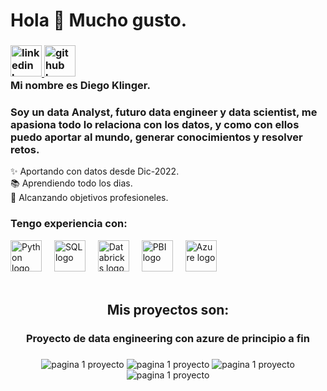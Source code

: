 <h1 align="left">Hola 👋 Mucho gusto.</h1>

<h3 align="left">
  
  <a href="https://www.linkedin.com/in/diego-klinger/">
    <img src="https://cdn-icons-png.flaticon.com/512/145/145807.png" height="50" alt="linkedin logo">
  
  </a>
  <a href="https://github.com/klingerDiego/My_portfolio-Diego_Klinger">
    <img src="https://cdn-icons-png.flaticon.com/512/25/25231.png" height="50" alt="github logo">
  </a>  
  <br>
  Mi nombre es Diego Klinger.

</h3>

<h3 align="left">Soy un data Analyst, futuro data engineer y data scientist, me apasiona todo lo relaciona con los datos, y como con ellos puedo aportar al mundo, generar conocimientos y resolver retos.</h3>
<p align="left">✨ Aportando con datos desde Dic-2022. <br>📚 Aprendiendo todo los dias.<br>🎯 Alcanzando objetivos profesioneles. </p>

<h3 align="left">Tengo experiencia con:</h3>

<div align="left">
  <img src="https://s3.dualstack.us-east-2.amazonaws.com/pythondotorg-assets/media/files/python-logo-only.svg" height="50" alt="Python logo" />
  <img width="12" />
  
  <img src="https://symbols.getvecta.com/stencil_28/61_sql-database-generic.90b41636a8.svg" height="50" alt="SQL logo" />
  <img width="12" />

  <img src="https://cdn.icon-icons.com/icons2/2699/PNG/512/databricks_logo_icon_170295.png" height="50" alt="Databricks logo" />
  <img width="12" />

  <img src="https://upload.wikimedia.org/wikipedia/commons/c/cf/New_Power_BI_Logo.svg" height="50" alt="PBI logo" />
  <img width="12" />

  <img src="https://upload.wikimedia.org/wikipedia/commons/thumb/f/fa/Microsoft_Azure.svg/1200px-Microsoft_Azure.svg.png" height="50" alt="Azure logo" />
  <img width="12" />
<br><br>

<div align="center">
    <h2>Mis proyectos son:</h2>
    <h3 align="centar">Proyecto de data engineering con azure de principio a fin</h3>
    <h3></h3>
    <img src="https://i.postimg.cc/3rjQwL47/1.jpg" style="max-width: 100%; height: auto;" alt="pagina 1 proyecto" />
    <img src="https://i.postimg.cc/brtGQx11/2.jpg" style="max-width: 100%; height: auto;" alt="pagina 1 proyecto" />
    <img src="https://i.postimg.cc/qBz5CjZW/3.jpg" style="max-width: 100%; height: auto;" alt="pagina 1 proyecto" />
    <img src="https://i.postimg.cc/Dm3S5ScH/4.jpg" style="max-width: 100%; height: auto;" alt="pagina 1 proyecto" />
</div>
<h2></h2>


